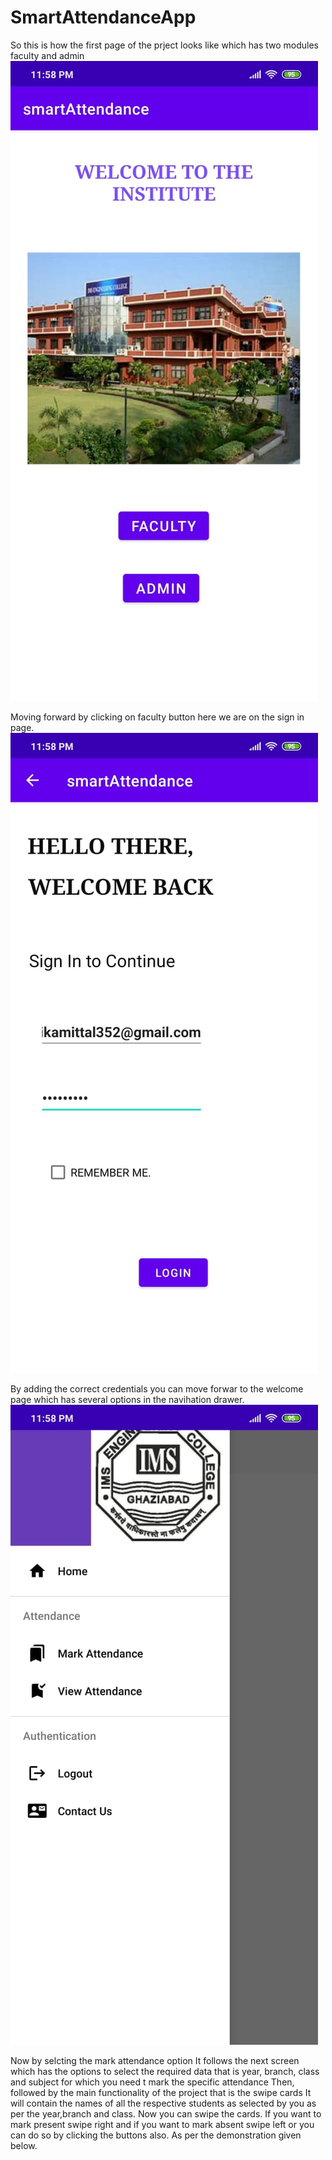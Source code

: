 # SmartAttendanceApp
So this is how the first page of the prject looks like which has two modules faculty and admin
![](images/frontpage.jpeg)

Moving forward by clicking on faculty button here we are on the sign in page.
![](images/facultysignin.jpeg)

By adding the correct credentials you can move forwar to the welcome page which has several options in the navihation drawer.
![](images/welcomepage.jpeg)

Now by selcting the mark attendance option It follows the next screen which has the options to select the required data that is year, branch, class and subject for which you need t mark the specific attendance
Then, followed by the main functionality of the project that is the swipe cards
It will contain the names of all the respective students as selected by you as per the year,branch and class.
Now you can swipe the cards. If you want to mark present swipe right and if you want to mark absent swipe left or you can do so by clicking the buttons also.
As per the demonstration given below.


